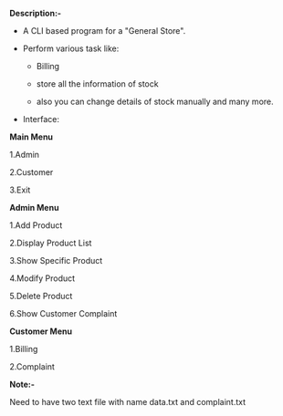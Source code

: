 **Description:-**

* A CLI based program for a "General Store".

* Perform various task like:

  * Billing

  * store all the information of stock

  * also you can change details of stock manually and many more. 

* Interface:

**Main Menu**

1.Admin

2.Customer

3.Exit

**Admin Menu**

1.Add Product

2.Display Product List

3.Show Specific Product

4.Modify Product

5.Delete Product

6.Show Customer Complaint

**Customer Menu**

1.Billing

2.Complaint

**Note:-**

Need to have two text file with name data.txt and complaint.txt
